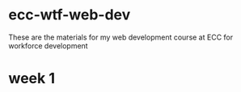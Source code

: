 # ecc-wtf-web-dev
These are the materials for my web development course at ECC for workforce development

# week 1